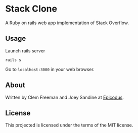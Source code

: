 Stack Clone
==========

A Ruby on rails web app implementation of Stack Overflow.

Usage
-----

Launch rails server

```
rails s
```

Go to `localhost:3000` in your web browser.


About
-----

Written by Clem Freeman and Joey Sandine at [Epicodus](http://www.epicodus.com/).

License
-------

This projected is licensed under the terms of the MIT license.
